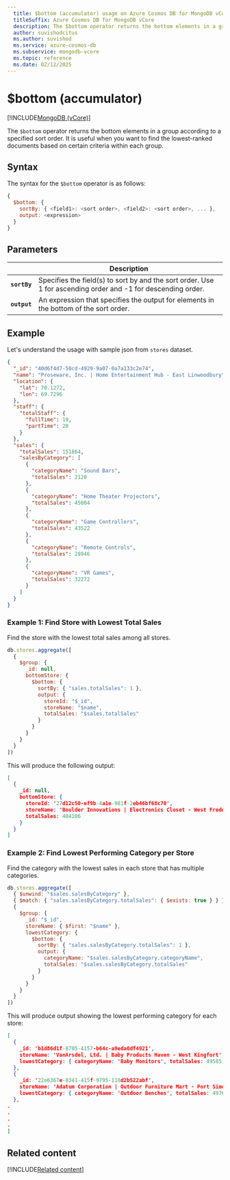 ```yaml
---
  title: $bottom (accumulator) usage on Azure Cosmos DB for MongoDB vCore
  titleSuffix: Azure Cosmos DB for MongoDB vCore
  description: The $bottom operator returns the bottom elements in a group according to a specified sort order.
  author: suvishodcitus
  ms.author: suvishod
  ms.service: azure-cosmos-db
  ms.subservice: mongodb-vcore
  ms.topic: reference
  ms.date: 02/12/2025
---
```


# $bottom (accumulator)

[!INCLUDE[MongoDB (vCore)](~/reusable-content/ce-skilling/azure/includes/cosmos-db/includes/appliesto-mongodb-vcore.md)]

The `$bottom` operator returns the bottom elements in a group according to a specified sort order. It is useful when you want to find the lowest-ranked documents based on certain criteria within each group.

## Syntax

The syntax for the `$bottom` operator is as follows:

```javascript
{
  $bottom: {
    sortBy: { <field1>: <sort order>, <field2>: <sort order>, ... },
    output: <expression>
  }
}
```

## Parameters

| | Description |
| --- | --- |
| **`sortBy`** | Specifies the field(s) to sort by and the sort order. Use 1 for ascending order and -1 for descending order. |
| **`output`** | An expression that specifies the output for elements in the bottom of the sort order. |

## Example

Let's understand the usage with sample json from `stores` dataset.

```json
{
  "_id": "40d6f4d7-50cd-4929-9a07-0a7a133c2e74",
  "name": "Proseware, Inc. | Home Entertainment Hub - East Linwoodbury",
  "location": {
    "lat": 70.1272,
    "lon": 69.7296
  },
  "staff": {
    "totalStaff": {
      "fullTime": 19,
      "partTime": 20
    }
  },
  "sales": {
    "totalSales": 151864,
    "salesByCategory": [
      {
        "categoryName": "Sound Bars",
        "totalSales": 2120
      },
      {
        "categoryName": "Home Theater Projectors",
        "totalSales": 45004
      },
      {
        "categoryName": "Game Controllers",
        "totalSales": 43522
      },
      {
        "categoryName": "Remote Controls",
        "totalSales": 28946
      },
      {
        "categoryName": "VR Games",
        "totalSales": 32272
      }
    ]
  }
}
```

### Example 1: Find Store with Lowest Total Sales

Find the store with the lowest total sales among all stores.

```javascript
db.stores.aggregate([
  {
    $group: {
      _id: null,
      bottomStore: {
        $bottom: {
          sortBy: { "sales.totalSales": 1 },
          output: {
            storeId: "$_id",
            storeName: "$name",
            totalSales: "$sales.totalSales"
          }
        }
      }
    }
  }
])
```

This will produce the following output:

```json
[
  {
    _id: null,
    bottomStore: {
      storeId: '27d12c50-ef9b-4a1e-981f-2eb46bf68c70',
      storeName: 'Boulder Innovations | Electronics Closet - West Freddy',
      totalSales: 404106
    }
  }
]
```

### Example 2: Find Lowest Performing Category per Store

Find the category with the lowest sales in each store that has multiple categories.

```javascript
db.stores.aggregate([
  { $unwind: "$sales.salesByCategory" },
  { $match: { "sales.salesByCategory.totalSales": { $exists: true } } },
  {
    $group: {
      _id: "$_id",
      storeName: { $first: "$name" },
      lowestCategory: {
        $bottom: {
          sortBy: { "sales.salesByCategory.totalSales": 1 },
          output: {
            categoryName: "$sales.salesByCategory.categoryName",
            totalSales: "$sales.salesByCategory.totalSales"
          }
        }
      }
    }
  }
])
```

This will produce output showing the lowest performing category for each store:

```json
[
  {
    _id: 'b1d86d1f-8705-4157-b64c-a9eda0df4921',
    storeName: 'VanArsdel, Ltd. | Baby Products Haven - West Kingfort',
    lowestCategory: { categoryName: 'Baby Monitors', totalSales: 49585 }
  },
  {
    _id: '22e6367e-8341-415f-9795-118d2b522abf',
    storeName: 'Adatum Corporation | Outdoor Furniture Mart - Port Simone',
    lowestCategory: { categoryName: 'Outdoor Benches', totalSales: 4976 }
  },
.
.
.
.
]
```

## Related content

[!INCLUDE[Related content](../includes/related-content.md)]
